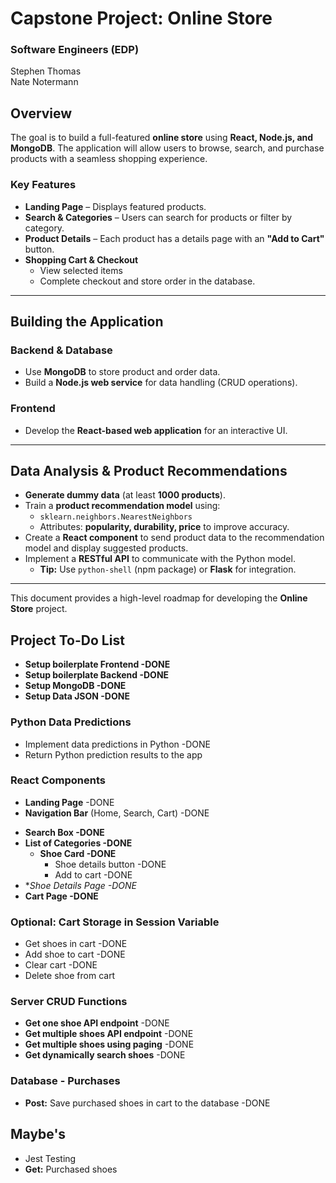 
# Capstone Project: Online Store

### Software Engineers (EDP)
Stephen Thomas  
Nate Notermann

## Overview  
The goal is to build a full-featured **online store** using **React, Node.js, and MongoDB**. The application will allow users to browse, search, and purchase products with a seamless shopping experience.  

### **Key Features**  
- **Landing Page** – Displays featured products.  
- **Search & Categories** – Users can search for products or filter by category.  
- **Product Details** – Each product has a details page with an **"Add to Cart"** button.  
- **Shopping Cart & Checkout**  
  - View selected items 
  <!-- with total price.   -->
  <!-- - Enter payment and shipping details.   -->
  - Complete checkout and store order in the database.  

---

## **Building the Application**  
### **Backend & Database**  
- Use **MongoDB** to store product and order data.  
- Build a **Node.js web service** for data handling (CRUD operations).  

### **Frontend**  
- Develop the **React-based web application** for an interactive UI.  

---

## **Data Analysis & Product Recommendations**  
- **Generate dummy data** (at least **1000 products**).  
- Train a **product recommendation model** using:  
  - `sklearn.neighbors.NearestNeighbors`  
  - Attributes: **popularity, durability, price** to improve accuracy.  
- Create a **React component** to send product data to the recommendation model and display suggested products.  
- Implement a **RESTful API** to communicate with the Python model.  
  - **Tip:** Use `python-shell` (npm package) or **Flask** for integration.  

---

This document provides a high-level roadmap for developing the **Online Store** project. 



## Project To-Do List
- **Setup boilerplate Frontend -DONE**
- **Setup boilerplate Backend -DONE**
- **Setup MongoDB -DONE**
- **Setup Data JSON -DONE**

### Python Data Predictions
- Implement data predictions in Python  -DONE
- Return Python prediction results to the app 

### React Components
- **Landing Page**  -DONE
- **Navigation Bar** (Home, Search, Cart)  -DONE
<!-- - **Login Page**  -->
- **Search Box  -DONE** 
- **List of Categories  -DONE**
  - **Shoe Card  -DONE**
    - Shoe details button  -DONE
    - Add to cart  -DONE
- **Shoe Details Page  -DONE*
- **Cart Page  -DONE**

### Optional: Cart Storage in Session Variable
- Get shoes in cart  -DONE
- Add shoe to cart  -DONE
- Clear cart -DONE
- Delete shoe from cart 

### Server CRUD Functions
- **Get one shoe API endpoint** -DONE
- **Get multiple shoes API endpoint** -DONE
- **Get multiple shoes using paging** -DONE
- **Get dynamically search shoes** -DONE

### Database - Purchases
- **Post:** Save purchased shoes in cart to the database -DONE

## Maybe's
- Jest Testing
- **Get:** Purchased shoes